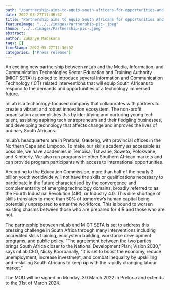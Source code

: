 ```yaml
---
path: "/partnership-aims-to-equip-south-africans-for-opportunities-and-challenges-of-4ir" 
date: 2022-05-27T11:36:32 
title: "Partnership aims to equip South Africans for opportunities and challenges of Industry 4.0" 
featureImage: "../../images/Partnership-pic-.jpeg" 
thumb: "../../images/Partnership-pic-.jpeg" 
abstract:  
author: Zukanye Madakana
tags: [] 
timeStamp: 2022-05-27T11:36:32 
categories: ['Press release'] 
---
```


<p><span style="font-weight: 400;">An exciting new partnership between mLab and the Media, Information, and Communication Technologies Sector Education and Training Authority (MICT SETA) is poised to introduce several Information and Communication Technology (ICT) related interventions that will equip South Africans to respond to the demands and opportunities of a technology immersed future. </span></p>
<p><span style="font-weight: 400;">mLab is a technology-focused company that collaborates with partners to create a vibrant and robust innovation ecosystem. The non-profit organisation accomplishes this by identifying and nurturing young tech talent, assisting aspiring tech entrepreneurs and their fledgling businesses, and developing technology that affects change and improves the lives of ordinary South Africans.</span></p>
<p><span style="font-weight: 400;">mLab’s headquarters are in Pretoria, Gauteng, with provincial offices in the Northern Cape and Limpopo. To make our skills academy as accessible as possible, we have academies in Tembisa, Tshwane, Soweto, Polokwane, and Kimberly. We also run programs in other Southern African markets and can provide program participants with access to international opportunities.</span></p>
<p><span style="font-weight: 400;">According to the Education Commission, more than half of the nearly 2 billion youth worldwide will not have the skills or qualifications necessary to participate in the future characterised by the convergence and complementarity of emerging technology domains, broadly referred to as the Fourth Industrial Revolution (4IR), or Industry 4.0</span><i><span style="font-weight: 400;">.</span></i><span style="font-weight: 400;"> This dire shortage of skills translates to more than 50% of tomorrow’s human capital being potentially unprepared to enter the workforce. This is bound to worsen existing chasms between those who are prepared for 4IR and those who are not.</span></p>
<p><span style="font-weight: 400;">The partnership between mLab and MICT SETA is set to address this pressing challenge in South Africa through many interventions including accredited skills training, ecosystem building, workforce development programs, and public policy. “The agreement between the two parties brings South Africa closer to the National Development Plan; Vision 2030,” says mLab CEO, Nicky Koorbanally, “it is set to boost the economy, reduce unemployment, increase investment, and combat inequality by upskilling and reskilling South Africans to keep up with the rapidly changing labour market.”</span></p>
<p><span style="font-weight: 400;">The MOU will be signed on Monday, 30 March 2022 in Pretoria and extends to the 31st of March 2024. </span></p>
